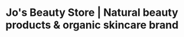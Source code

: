 ---
title: "Jo's Beauty Store | Natural beauty products & organic skincare brand"
url: /karachi/jos-beauty-store-natural-beauty-products-and-organic-skincare-brand/
shop: beauty
---